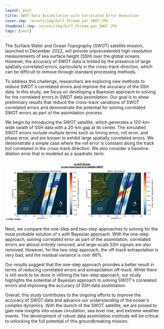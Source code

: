 ```yaml
---
layout: post
title: SWOT Data Assimilation with Correlated Error Reduction
cover-img: /assets/img/Gulf_Stream_par_SWOT.JPG
thumbnail-img: /assets/img/Gulf_Stream_par_SWOT.JPG
tags: [swot]
---
```


The Surface Water and Ocean Topography (SWOT) satellite mission, launched in December 2022, will provide unprecedented high-resolution measurements of sea surface height (SSH) over the global oceans. However, the accuracy of SWOT data is limited by the presence of large spatially correlated errors, particularly in the cross-track direction, which can be difficult to remove through standard processing methods.



To address this challenge, researchers are exploring new methods to reduce SWOT's correlated errors and improve the accuracy of the SSH data. In this study, we focus on developing a Bayesian approach to solving for the correlated errors in SWOT data assimilation. Our goal is to show preliminary results that reduce the cross-track variations of SWOT correlated errors and demonstrate the potential for solving correlated SWOT errors as part of the assimilation process.

We begin by introducing the SWOT satellite, which generates a 120-km-wide swath of SSH data with a 20-km gap at its center. The simulated SWOT errors include multiple terms such as timing error, roll error, and phase error, and are known to exhibit large spatially correlated errors. We demonstrate a simple case where the roll error is constant along the track but correlated in the cross-track direction. We also consider a baseline dilation error that is modeled as a quadratic term.

![Example figure showing SWOT versus AVISO](/assets/img/Gulf_Stream_par_SWOT.JPG)

Next, we compare the one-step and two-step approaches to solving for the most probable solution of x with Bayesian approach. With the one-step approach, solving correlated error as part of the assimilation, correlated errors are almost entirely removed, and large-scale SSH signals are also removed. However, for the two-step approach, the off-track extrapolation is very bad, and the residual variance is over 86%.

Our results suggest that the one-step approach provides a better result in terms of reducing correlated errors and extrapolation off-track. While there is still work to be done in refining the two-step approach, our study highlights the potential of Bayesian approach to solving SWOT's correlated errors and improving the accuracy of SSH data assimilation.

Overall, this study contributes to the ongoing efforts to improve the accuracy of SWOT data and advance our understanding of the ocean's complex dynamics. With the launch of the SWOT satellite, we are poised to gain new insights into ocean circulation, sea level rise, and extreme weather events. The development of robust data assimilation methods will be critical to unlocking the full potential of this groundbreaking mission.



